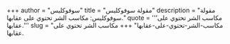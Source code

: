 +++
author = "سوفوكليس"
title = "مقولة سوفوكليس"
description = "مقولة سوفوكليس: مكاسب الشر تحتوي على عقابها."
quote = '''مكاسب الشر تحتوي على عقابها.'''
slug = "مكاسب-الشر-تحتوي-على-عقابها"
+++
مكاسب الشر تحتوي على عقابها.
